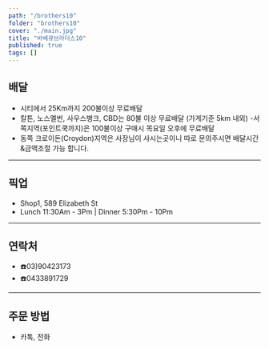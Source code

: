 ```yaml
---
path: "/brothers10"
folder: "brothers10"
cover: "./main.jpg"
title: "바베큐브라더스10"
published: true
tags: []
---
```


## 배달
- 시티에서 25Km까지 200불이상 무료배달 
- 칼튼, 노스멜번, 사우스뱅크, CBD는 80불 이상 무료배달 (가게기준 5km 내외)
-서쪽지역(포인트쿡까지)은 100불이상 구매시 목요일 오후에 무료배달 
- 동쪽 크로이돈(Croydon)지역은 사장님이 사시는곳이니 따로 문의주시면 배달시간&금액조절 가능 합니다. 

---

## 픽업
- Shop1, 589 Elizabeth St
- Lunch 11:30Am - 3Pm | Dinner 5:30Pm - 10Pm
---

## 연락처
- ☎️03)90423173
- ☎️0433891729


---

## 주문 방법
- 카톡, 전화

